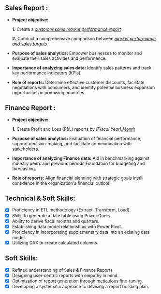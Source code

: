  ## Sales Report :


- **Project objective:** 

    **1.** Create a _[customer sales market performance report](https://github.com/kujalasupriya27/Excel-Sales-Analytics/blob/d8df593221839c0f2d27d9eef4888ed8b0a7c4b0/Customer%20Sales%20market%20perfomance%20report.pdf)_ 

    **2.** Conduct a comprehensive comparison between _[market performance and sales targets](https://github.com/kujalasupriya27/Excel-Sales-Analytics/blob/d8df593221839c0f2d27d9eef4888ed8b0a7c4b0/Market%20perfomance%20report.pdf)_

- **Purpose of sales analytics:** Empower businesses to monitor and evaluate their sales activities and performance.

- **Importance of analyzing sales data:** Identify sales patterns and track key performance indicators (KPIs).

- **Role of reports:** Determine effective customer discounts, facilitate negotiations with consumers, and identify potential business expansion opportunities in promising countries.


## Finance Report :

- **Project objective:** 

    **1.** Create Profit and Loss (P&L) reports by _[Fiscal Year],[Month](https://github.com/kujalasupriya27/Excel-Sales-Analytics/blob/d8df593221839c0f2d27d9eef4888ed8b0a7c4b0/Profit%20and%20loss%20by%20fiscal%20year.pdf)_
  
- **Purpose of sales analytics:** Evaluation of financial performance, support decision-making, and facilitate communication with stakeholders.

- **Importance of analyzing Finance data:** Aid in benchmarking against industry peers and previous periods Foundation for budgeting and forecasting.

- **Role of reports:** Align financial planning with strategic goals Instill confidence in the organization's financial outlook.


## Technical & Soft Skills:
- [x]	Proficiency in ETL methodology (Extract, Transform, Load).
- [x]	Skills to generate a date table using Power Query.
- [x]	Ability to derive fiscal months and quarters.
- [x]	Establishing data model relationships with Power Pivot.
- [x]	Proficiency in incorporating supplementary data into an existing data model.
- [x]	Utilizing DAX to create calculated columns.

## Soft Skills:
- [x]	Refined understanding of Sales & Finance Reports
- [x]	Designing user-centric reports with empathy in mind.
- [x]	Optimization of report generation through meticulous fine-tuning.
- [x]	Developing a systematic approach to devising a report building plan.
